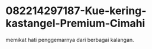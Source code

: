 # 082214297187-Kue-kering-kastangel-Premium-Cimahi
memikat hati penggemarnya dari berbagai kalangan.
